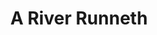 ---
layout: project
title: A River Runneth
permalink: /p2-river-runneth-153/
desc:
    I was appointed to undertake a full building survey (structural survey) of a Grade II listed farmhouse in rural Essex.<br><br>
    When inspecing an outbuilding at the rear of the site, I found intact wattle and daub (e.g. infill panels made from made from mud straw applied onto a lattice of branches), covered with haired lime plaster and carpenters marks, within the stairwell down to the cellar; fairly typical for a property dating from the 17 Century. I also found water running freely and continuously from one corner of the cellar. I had come across wells within properties but had not effectively seen a water course within a building before.<br><br>
    Channels had been cut into the floor pavers. In the opposite corner (S) of the cellar the pavers have been lifted and an area had been excavated.  A modern pre-formed polypropylene, inspection chamber base tray has been positioned in the bottom of the excavation and connected to an out-flow pipe through the rear wall. Water constantly flowed into the drainage tray, both from within the cellar and around the out-flow pipework opening in the wall.<br><br>
    A tray, added by the owner, had been connected to the surface water drainage, discharging into the garden, replacing the adjacent sump and pump – evidence suggesting the basement had been “wet” for at least 30 years. Technically both would constitute alterations to the property and should have received Listed Building Consent.<br><br>
    As there is no statutory limitation for prosecution for unauthorised alterations to a listed building and I was unsure whether consent had been sought I advised the purchaser to discuss this with their legal advisors.<br><br>
    The property is in a valley, near to a river in area containing several natural springs – so the source of water within the basement could be down to a natural spring. Another possibility was a leak from the mains supply, this being adjacent to the water ingress to the cellar.<br><br>
    The “stream” of water was draining away satisfactorily and did not appear to be adversely affecting the structure of the building. Basements in historic buildings are damp, and this one particularly so. Some of the floor joists and timbers embedded into the walls measured a high moisture content, making them more prone to the mechanisms of decay (e.g. rot and beetle attack).<br><br>
    Subject to confirmation on the water source, I advised that other works could be undertaken to improve the environmental conditions and help with the building’s long term conservation.<br><br>
    Project reference code 153.
    
summary: /imgs/p2-river-runneth-153/153-grade2-listed-farmhouse-cottage-gal.jpg
images:
  - mobile: /imgs/p2-river-runneth-153/mobile/1-153-grade2-listed-farmhouse-cottage-m.jpg
  - mobile: /imgs/p2-river-runneth-153/mobile/2-153-grade2-listed-farmhouse-cottage-m.jpg
  - mobile: /imgs/p2-river-runneth-153/mobile/3-153-historic-timber-frame-carpenters-marks-m.jpg
  - mobile: /imgs/p2-river-runneth-153/mobile/4-153-brick-pavers-cellar-damp-natural-spring-m.jpg
  - desktop: /imgs/p2-river-runneth-153/desktop/1-153-grade2-listed-farmhouse-cottage-dt.jpg
  - desktop: /imgs/p2-river-runneth-153/desktop/2-153-grade2-listed-farmhouse-cottage-dt.jpg
  - desktop: /imgs/p2-river-runneth-153/desktop/3-153-historic-timber-frame-carpenters-marks-dt.jpg
  - desktop: /imgs/p2-river-runneth-153/desktop/4-153-brick-pavers-cellar-damp-natural-spring-dt.jpg
 
---